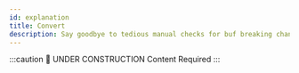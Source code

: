 ```yaml
---
id: explanation
title: Convert
description: Say goodbye to tedious manual checks for buf breaking changes and hello to effortless detection with our super-duper buf breaking change detection tool.
---
```




:::caution 🚧 UNDER CONSTRUCTION
Content Required
:::